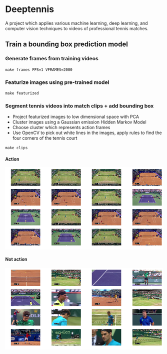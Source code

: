 # Deeptennis

A project which applies various machine learning, deep learning, and computer vision techniques
to videos of professional tennis matches.

## Train a bounding box prediction model

### Generate frames from training videos

```
make frames FPS=1 VFRAMES=2000
```

### Featurize images using pre-trained model

```
make featurized
```

### Segment tennis videos into match clips + add bounding box

* Project featurized images to low dimensional space with PCA
* Cluster images using a Gaussian emission Hidden Markov Model
* Choose cluster which represents action frames
* Use OpenCV to pick out white lines in the images, apply rules to find the four corners
of the tennis court

```
make clips
```

#### Action

![Action Examples](https://github.com/sethah/deeptennis/blob/master/docs/static/img/action_examples.png)

#### Not action

![Not Action Examples](https://github.com/sethah/deeptennis/blob/master/docs/static/img/not_action_examples.png)

